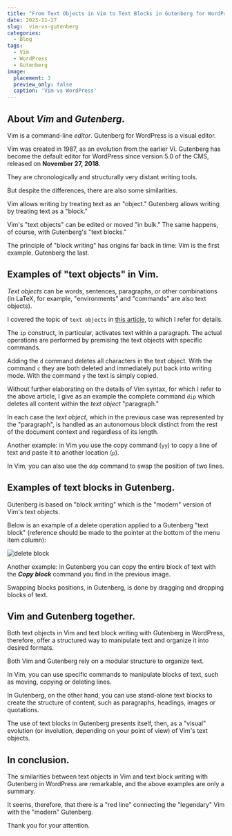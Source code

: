 ```yaml
---
title: "From Text Objects in Vim to Text Blocks in Gutenberg for WordPress."
date: 2023-11-27
slug:  vim-vs-gutenberg
categories:
  - Blog
tags:
  - Vim
  - WordPress
  - Gutenberg
image:
  placement: 3
  preview_only: false 
  caption: 'Vim vs WordPress'
---
```



## About *Vim* and *Gutenberg*.

Vim is a command-line *editor*. Gutenberg for WordPress is a visual editor.

Vim was created in 1987, as an evolution from the earlier Vi. Gutenberg has become the default editor for WordPress since version 5.0 of the CMS, released on **November 27, 2018**.

They are chronologically and structurally very distant writing tools.

But despite the differences, there are also some similarities.

Vim allows writing by treating text as an "object." Gutenberg allows writing by treating text as a "block."

Vim's "text objects" can be edited or moved "in bulk." The same happens, of course, with Gutenberg's "text blocks."

The principle of "block writing" has origins far back in time: Vim is the first example. Gutenberg the last.

## Examples of "text objects" in Vim.

*Text objects* can be words, sentences, paragraphs, or other combinations (in LaTeX, for example, "environments" and "commands" are also text objects).

I covered the topic of `text objects` in [this article](https://francopasut.netlify.app/post/vim_delete_sentences/), to which I refer for details.

The `ip` construct, in particular, activates text within a paragraph. The actual operations are performed by premising the text objects with specific commands.

Adding the `d` command deletes all characters in the text object. With the command `c` they are both deleted and immediately put back into writing mode. With the command `y` the text is simply copied.

Without further elaborating on the details of Vim syntax, for which I refer to the above article, I give as an example the complete command `dip` which deletes all content within the *text object* "paragraph."

In each case the *text object*, which in the previous case was represented by the "paragraph", is handled as an autonomous block distinct from the rest of the document context and regardless of its length.

Another example: in Vim you use the copy command (`yy`) to copy a line of text and paste it to another location (`p`).

In Vim, you can also use the `ddp` command to swap the position of two lines.


## Examples of text blocks in Gutenberg.

Gutenberg is based on "block writing" which is the "modern" version of Vim's text objects.

Below is an example of a delete operation applied to a Gutenberg "text block" (reference should be made to the pointer at the bottom of the menu item column):

![delete block](delete_block.png)

Another example: in Gutenberg you can copy the entire block of text with the ***Copy block*** command you find  in the previous image. 

Swapping blocks positions, in Gutenberg, is done by dragging and dropping blocks of text.


## Vim and Gutenberg together.

Both text objects in Vim and text block writing with Gutenberg in WordPress, therefore, offer a structured way to manipulate text and organize it into desired formats.




Both Vim and Gutenberg rely on a modular structure to organize text.

In Vim, you can use specific commands to manipulate blocks of text, such as moving, copying or deleting lines.

In Gutenberg, on the other hand, you can use stand-alone text blocks to create the structure of content, such as paragraphs, headings, images or quotations.


The use of text blocks in Gutenberg presents itself, then, as a "visual" evolution (or involution, depending on your point of view) of Vim's text objects.



## In conclusion.

The similarities between text objects in Vim and text block writing with Gutenberg in WordPress are remarkable, and the above examples are only a summary.

It seems, therefore, that there is a "red line" connecting the "legendary" Vim with the "modern" Gutenberg.

Thank you for your attention.
